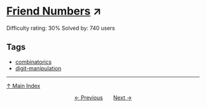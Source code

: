 # [Friend Numbers](https://projecteuler.net/problem=612) ↗️

Difficulty rating: 30%
Solved by: 740 users
## Tags

- [combinatorics](../tags/combinatorics.md)
- [digit-manipulation](../tags/digit-manipulation.md)



---

[↑ Main Index](../README.md)


<div align=center><a href='611.md'>← Previous</a> &nbsp;&nbsp; &nbsp;&nbsp;  <a href='613.md'>Next →</a></div>
